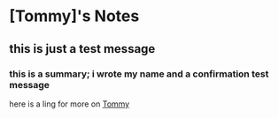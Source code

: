 # [Tommy]'s Notes
## this is just a test message
### this is a summary; i wrote my name and a confirmation test message 
here is a ling for more on [Tommy](https://github.com/Xanadude2112)